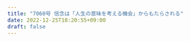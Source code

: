 ```yaml
---
title: "7060号 信念は「人生の意味を考える機会」からもたらされる"
date: 2022-12-25T18:20:55+09:00
draft: false
---
```


```
```

```
```
